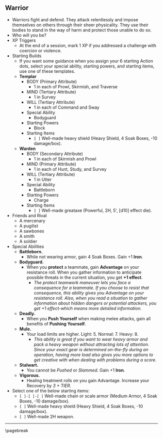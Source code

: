 ## Warrior

- Warriors fight and defend. They attack relentlessly and impose themselves on others through their sheer physicality. They use their bodies to stand in the way of harm and protect those unable to do so.
- Who will you be?
- XP Triggers
    - At the end of a session, mark 1 XP if you addressed a challenge with coercion or violence.
- Starting Builds
    - If you want some guidance when you assign your 6 starting Action dots, select your special ability, starting powers, and starting items, use one of these templates.
    - **Templar**
        - BODY (Primary Attribute)
            - 1 in each of Prowl, Skirmish, and Traverse
        - MIND (Tertiary Attribute)
            - 1 in Survey
        - WILL (Tertiary Attribute)
            - 1 in each of Command and Sway
        - Special Ability
            - Bodyguard
        - Starting Powers
            - Block
        - Starting Items
            - `[ ]` Well-made heavy shield (Heavy Shield, 4 Soak Boxes, -10 damage/box).
    - **Warden**
        - BODY (Secondary Attribute)
            - 1 in each of Skirmish and Prowl
        - MIND (Primary Attribute)
            - 1 in each of Hunt, Study, and Survey
        - WILL (Tertiary Attribute)
            - 1 in Utter
        - Special Ability
            - Battleborn
        - Starting Powers
            - Charge
        - Starting Items
            - `[ ]` Well-made greataxe (Powerful, 2H, 5', [d10] effect die).
- Friends and Rival
    - A mercenary
    - A pugilist
    - A sawbones
    - A smith
    - A soldier
- Special Abilities
    - **Battleborn.**
        - While not wearing armor, gain 4 Soak Boxes. Gain +1 **Iron**.
    - **Bodyguard.**
        - When you **protect** a teammate, gain **Advantage** on your resistance roll. When you gather information to anticipate possible threats in the current situation, you get **+1 effect**.
            - *The protect teamwork maneuver lets you face a consequence for a teammate. If you choose to resist that consequence, this ability gives you Advantage on your resistance roll. Also, when you read a situation to gather information about hidden dangers or potential attackers, you get +1 effect-which means more detailed information.*
    - **Deadly.**
        - When you **Push Yourself** when making melee attacks, gain all benefits of **Pushing Yourself**.
    - **Mule.**
        - Your load limits are higher. Light: 5. Normal: 7. Heavy: 8.
            - *This ability is great if you want to wear heavy armor and pack a heavy weapon without attracting lots of attention. Since your exact gear is determined on-the-fly during an operation, having more load also gives you more options to get creative with when dealing with problems during a score.*
    - **Stalwart.**
        - You cannot be *Pushed* or *Slammed*. Gain +1 **Iron**.
    - **Vigorous.**
        - Healing treatment rolls on you gain Advantage. Increase your Recovery by *3 + TIER*.
- Select one of the below starting items:
    - `[ ]-[ ]-[ ]` Well-made chain or scale armor (Medium Armor, 4 Soak Boxes, -10 damage/box).
    - `[ ]` Well-made heavy shield (Heavy Shield, 4 Soak Boxes, -10 damage/box).
    - `[ ]` Well-made 2H weapon.

* * * * * * * * * * * * * * * * * * * * * * * * * * * * * * * * * * * * * * * *

\pagebreak
